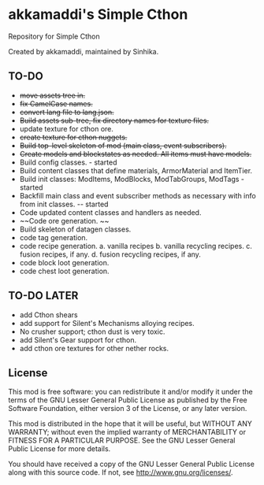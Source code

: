# akkamaddi's Simple Cthon

Repository for Simple Cthon

Created by akkamaddi, maintained by Sinhika.

TO-DO
-----
* ~~move assets tree in.~~
* ~~fix CamelCase names.~~
* ~~convert lang file to lang.json.~~
* ~~Build assets sub-tree, fix directory names for texture files.~~
* update texture for cthon ore.
* ~~create texture for cthon nuggets.~~
* ~~Build top-level skeleton of mod (main class, event subscribers).~~
* ~~Create models and blockstates as needed. All items must have models.~~
* Build config classes. - started
* Build content classes that define materials, ArmorMaterial and ItemTier.
* Build init classes: ModItems, ModBlocks, ModTabGroups, ModTags - started
* Backfill main class and event subscriber methods as necessary with
info from init classes. -- started
* Code updated content classes and handlers as needed.
* ~~Code ore generation. ~~
* Build skeleton of datagen classes.
* code tag generation.
* code recipe generation.
  a. vanilla recipes
  b. vanilla recycling recipes.
  c. fusion recipes, if any.
  d. fusion recycling recipes, if any.
* code block loot generation.
* code chest loot generation.

TO-DO LATER
-----------
* add Cthon shears
* add support for Silent's Mechanisms alloying recipes. 
* No crusher support; cthon dust is very toxic.
* add Silent's Gear support for cthon.
* add cthon ore textures for other nether rocks.

License
-------
This mod is free software: you can redistribute it and/or modify it under the
terms of the GNU Lesser General Public License as published by the Free
Software Foundation, either version 3 of the License, or any later version.

This mod is distributed in the hope that it will be useful, but WITHOUT ANY
WARRANTY; without even the implied warranty of MERCHANTABILITY or FITNESS FOR A
PARTICULAR PURPOSE.  See the GNU Lesser General Public License for more
details.

You should have received a copy of the GNU Lesser General Public License along
with this source code.  If not, see <http://www.gnu.org/licenses/>.
